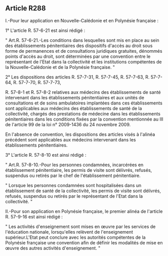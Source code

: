 Article R288
----
I.-Pour leur application en Nouvelle-Calédonie et en Polynésie française :

1° L'article R. 57-6-21 est ainsi rédigé :

" Art.R. 57-6-21.-Les conditions dans lesquelles sont mis en place au sein des
établissements pénitentiaires des dispositifs d'accès au droit sous forme de
permanences et de consultations juridiques gratuites, dénommés points d'accès au
droit, sont déterminées par une convention entre le représentant de l'Etat dans
la collectivité et les institutions compétentes de la Nouvelle-Calédonie et de
la Polynésie française. "

2° Les dispositions des articles R. 57-7-31, R. 57-7-45, R. 57-7-63, R. 57-7-64,
R. 57-7-70, R. 57-7-73,

R. 57-8-1 et R. 57-8-2 relatives aux médecins des établissements de santé
intervenant dans les établissements pénitentiaires et aux unités de
consultations et de soins ambulatoires implantées dans ces établissements sont
applicables aux médecins des établissements de santé de la collectivité, chargés
des prestations de médecine dans les établissements pénitentiaires dans les
conditions fixées par la convention mentionnée au III de l'article 99 de la loi
n° 2009-1436 du 24 novembre 2009.

En l'absence de convention, les dispositions des articles visés à l'alinéa
précédent sont applicables aux médecins intervenant dans les établissements
pénitentiaires.

3° L'article R. 57-8-10 est ainsi rédigé :

" Art.R. 57-8-10.-Pour les personnes condamnées, incarcérées en établissement
pénitentiaire, les permis de visite sont délivrés, refusés, suspendus ou retirés
par le chef de l'établissement pénitentiaire.

" Lorsque les personnes condamnées sont hospitalisées dans un établissement de
santé de la collectivité, les permis de visite sont délivrés, refusés, suspendus
ou retirés par le représentant de l'Etat dans la collectivité. "

II.-Pour son application en Polynésie française, le premier alinéa de l'article
R. 57-9-16 est ainsi rédigé :

" Les activités d'enseignement sont mises en œuvre par les services de
l'éducation nationale, lorsqu'elles relèvent de l'enseignement supérieur.L'Etat
peut conclure avec les autorités compétentes de la Polynésie française une
convention afin de définir les modalités de mise en œuvre des autres activités
d'enseignement. "

